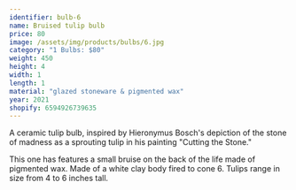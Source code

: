 ```yaml
---
identifier: bulb-6
name: Bruised tulip bulb
price: 80
image: /assets/img/products/bulbs/6.jpg
category: "1 Bulbs: $80"
weight: 450
height: 4
width: 1
length: 1
material: "glazed stoneware & pigmented wax"
year: 2021
shopify: 6594926739635
---
```


A ceramic tulip bulb, inspired by  Hieronymus Bosch's depiction of the stone of madness as a sprouting tulip in his painting "Cutting the Stone."

This one has features a small bruise on the back of the life made of pigmented wax. Made of a white clay body fired to cone 6. Tulips range in size from 4 to 6 inches tall.